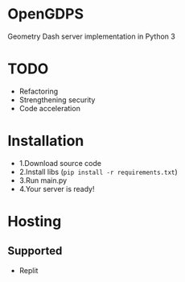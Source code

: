 # OpenGDPS
Geometry Dash server implementation in Python 3

# TODO
 - Refactoring
 - Strengthening security
 - Code acceleration

# Installation
 - 1.Download source code
 - 2.Install libs (``pip install -r requirements.txt``)
 - 3.Run main.py
 - 4.Your server is ready!

# Hosting
## Supported
 - Replit
